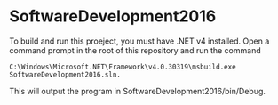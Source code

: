 # SoftwareDevelopment2016

To build and run this proeject, you must have .NET v4 installed. Open a command prompt in the root of this repository and run the command

    C:\Windows\Microsoft.NET\Framework\v4.0.30319\msbuild.exe SoftwareDevelopment2016.sln.

This will output the program in SoftwareDevelopment2016/bin/Debug.
